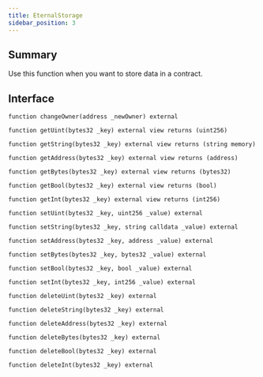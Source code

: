 ```yaml
---
title: EternalStorage
sidebar_position: 3
---
```


## Summary

Use this function when you want to store data in a contract.

## Interface

`function changeOwner(address _newOwner) external`

`function getUint(bytes32 _key) external view returns (uint256)`

`function getString(bytes32 _key) external view returns (string memory)`

`function getAddress(bytes32 _key) external view returns (address)`

`function getBytes(bytes32 _key) external view returns (bytes32)`

`function getBool(bytes32 _key) external view returns (bool)`

`function getInt(bytes32 _key) external view returns (int256)`

`function setUint(bytes32 _key, uint256 _value) external`

`function setString(bytes32 _key, string calldata _value) external`

`function setAddress(bytes32 _key, address _value) external`

`function setBytes(bytes32 _key, bytes32 _value) external`

`function setBool(bytes32 _key, bool _value) external`

`function setInt(bytes32 _key, int256 _value) external`

`function deleteUint(bytes32 _key) external`

`function deleteString(bytes32 _key) external`

`function deleteAddress(bytes32 _key) external`

`function deleteBytes(bytes32 _key) external`

`function deleteBool(bytes32 _key) external`

`function deleteInt(bytes32 _key) external`
